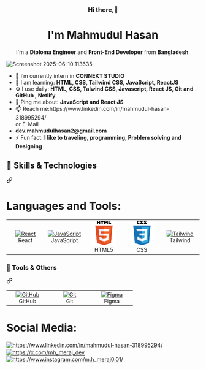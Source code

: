  <strong><h3 align="center" class="heading-element" dir="auto">Hi there,👋</h3> <h1 align="center" class="heading-element" dir="auto">I'm Mahmudul Hasan</h1> </strong> 

<p align="center" class="heading-element" dir="auto">I'm a <strong>Diploma Engineer</strong> and <strong>Front-End Developer</strong> from <strong>Bangladesh</strong>.</p>

![Screenshot 2025-06-10 113635](https://github.com/user-attachments/assets/69e73768-2fe2-4b9e-844b-fa8d402aae56) 

<ul>
  <li>🏢 I’m currently intern in <strong>CONNEKT STUDIO</strong> </li>
  <li>🌱 I am learning: <strong> HTML, CSS, Tailwind CSS, JavaScript, ReactJS</strong></li>
  <li>⚙️ I use daily: <strong>HTML, CSS, Talwind CSS, Javascript, React JS, Git and GitHub , Netlify</strong> </li>
  <li>💬 Ping me about: <strong>JavaScript and React JS</strong>  </li>
  <li>📫 Reach me:https://www.linkedin.com/in/mahmudul-hasan-318995294/</li>
 or E-Mail
 <li> <b>dev.mahmudulhasan2@gmail.com</b></li>
  <li>⚡ Fun fact: <strong>I like to traveling, programming, Problem solving and Designing </strong> </li>
</ul> 

<div class="markdown-heading" dir="auto"><h2 class="heading-element" dir="auto">🚀 Skills &amp; Technologies</h2><a id="user-content--skills--technologies" class="anchor" aria-label="Permalink: 🚀 Skills &amp; Technologies" href="#-skills--technologies"><svg class="octicon octicon-link" viewBox="0 0 16 16" version="1.1" width="16" height="16" aria-hidden="true"><path d="m7.775 3.275 1.25-1.25a3.5 3.5 0 1 1 4.95 4.95l-2.5 2.5a3.5 3.5 0 0 1-4.95 0 .751.751 0 0 1 .018-1.042.751.751 0 0 1 1.042-.018 1.998 1.998 0 0 0 2.83 0l2.5-2.5a2.002 2.002 0 0 0-2.83-2.83l-1.25 1.25a.751.751 0 0 1-1.042-.018.751.751 0 0 1-.018-1.042Zm-4.69 9.64a1.998 1.998 0 0 0 2.83 0l1.25-1.25a.751.751 0 0 1 1.042.018.751.751 0 0 1 .018 1.042l-1.25 1.25a3.5 3.5 0 1 1-4.95-4.95l2.5-2.5a3.5 3.5 0 0 1 4.95 0 .751.751 0 0 1-.018 1.042.751.751 0 0 1-1.042.018 1.998 1.998 0 0 0-2.83 0l-2.5 2.5a1.998 1.998 0 0 0 0 2.83Z"></path></svg></a></div>

<h1>Languages and Tools:</h1>
<markdown-accessiblity-table data-catalyst=""><table>
  <tbody><tr>
    <td align="center" width="96">
      <a target="_blank" rel="noopener noreferrer nofollow" href="https://camo.githubusercontent.com/0fcf9befefc83e207ed36bdeb3ac4f6c99132571ddb0f44e7a6ac872b0723352/68747470733a2f2f74656368737461636b2d67656e657261746f722e76657263656c2e6170702f72656163742d69636f6e2e737667"><img src="https://camo.githubusercontent.com/0fcf9befefc83e207ed36bdeb3ac4f6c99132571ddb0f44e7a6ac872b0723352/68747470733a2f2f74656368737461636b2d67656e657261746f722e76657263656c2e6170702f72656163742d69636f6e2e737667" alt="React" width="65" height="65" data-canonical-src="https://techstack-generator.vercel.app/react-icon.svg" style="max-width: 100%;"></a>
      <br>React
    </td> 
<td align="center" width="96">
      <a target="_blank" rel="noopener noreferrer nofollow" href="https://camo.githubusercontent.com/9f44b299b7e1173e15c41a2bb04863ca5e78c81ab947283d3b6f6475871b8f60/68747470733a2f2f74656368737461636b2d67656e657261746f722e76657263656c2e6170702f6a732d69636f6e2e737667"><img src="https://camo.githubusercontent.com/9f44b299b7e1173e15c41a2bb04863ca5e78c81ab947283d3b6f6475871b8f60/68747470733a2f2f74656368737461636b2d67656e657261746f722e76657263656c2e6170702f6a732d69636f6e2e737667" alt="JavaScript" width="65" height="65" data-canonical-src="https://techstack-generator.vercel.app/js-icon.svg" style="max-width: 100%;"></a>
      <br>JavaScript
    </td>
<!--     <td align="center" width="96">
      <a target="_blank" rel="noopener noreferrer nofollow" href="https://camo.githubusercontent.com/c19794479239935607c6c2e501a2f67e495e567ef91e0a1524474d645f52f86c/68747470733a2f2f63646e2e776f726c64766563746f726c6f676f2e636f6d2f6c6f676f732f6e6578746a732d322e737667"><img src="https://camo.githubusercontent.com/c19794479239935607c6c2e501a2f67e495e567ef91e0a1524474d645f52f86c/68747470733a2f2f63646e2e776f726c64766563746f726c6f676f2e636f6d2f6c6f676f732f6e6578746a732d322e737667" alt="Next.js" width="65" height="65" data-canonical-src="https://cdn.worldvectorlogo.com/logos/nextjs-2.svg" style="max-width: 100%;"></a>
      <br>Next.js
    </td> -->
<!--     <td align="center" width="96">
      <a target="_blank" rel="noopener noreferrer nofollow" href="https://raw.githubusercontent.com/devicons/devicon/master/icons/vuejs/vuejs-original-wordmark.svg"><img src="https://raw.githubusercontent.com/devicons/devicon/master/icons/vuejs/vuejs-original-wordmark.svg" alt="Vue.js" width="65" height="65" style="max-width: 100%;"></a>
      <br>Vue.js
    </td> -->
<!--     <td align="center" width="96">
      <a target="_blank" rel="noopener noreferrer nofollow" href="https://raw.githubusercontent.com/devicons/devicon/master/icons/redux/redux-original.svg"><img src="https://raw.githubusercontent.com/devicons/devicon/master/icons/redux/redux-original.svg" alt="Redux" width="65" height="65" style="max-width: 100%;"></a>
      <br>Redux
    </td> -->
    <td align="center" width="96">
      <a target="_blank" rel="noopener noreferrer nofollow" href="https://raw.githubusercontent.com/devicons/devicon/master/icons/html5/html5-original-wordmark.svg"><img src="https://raw.githubusercontent.com/devicons/devicon/master/icons/html5/html5-original-wordmark.svg" alt="HTML5" width="65" height="65" style="max-width: 100%;"></a>
      <br>HTML5
    </td>
    <td align="center" width="96">
      <a target="_blank" rel="noopener noreferrer nofollow" href="https://raw.githubusercontent.com/devicons/devicon/master/icons/css3/css3-original-wordmark.svg"><img src="https://raw.githubusercontent.com/devicons/devicon/master/icons/css3/css3-original-wordmark.svg" alt="CSS3" width="65" height="65" style="max-width: 100%;"></a>
      <br>CSS
    </td>
    <td align="center" width="96">
      <a target="_blank" rel="noopener noreferrer nofollow" href="https://camo.githubusercontent.com/52643e404ca1a1d90beb0095ebddda4b16b8c30dfcfeb5d42355a2df037c7c8e/68747470733a2f2f7777772e766563746f726c6f676f2e7a6f6e652f6c6f676f732f7461696c77696e646373732f7461696c77696e646373732d69636f6e2e737667"><img src="https://camo.githubusercontent.com/52643e404ca1a1d90beb0095ebddda4b16b8c30dfcfeb5d42355a2df037c7c8e/68747470733a2f2f7777772e766563746f726c6f676f2e7a6f6e652f6c6f676f732f7461696c77696e646373732f7461696c77696e646373732d69636f6e2e737667" alt="Tailwind" width="65" height="65" data-canonical-src="https://www.vectorlogo.zone/logos/tailwindcss/tailwindcss-icon.svg" style="max-width: 100%;"></a>
      <br>Tailwind
    </td> 
  </tr>
  
  </tr>
</tbody></table></markdown-accessiblity-table> 

<div class="markdown-heading" dir="auto"><h3 class="heading-element" dir="auto">🔧 Tools &amp; Others</h3><a id="user-content--tools--others" class="anchor" aria-label="Permalink: 🔧 Tools &amp; Others" href="#-tools--others"><svg class="octicon octicon-link" viewBox="0 0 16 16" version="1.1" width="16" height="16" aria-hidden="true"><path d="m7.775 3.275 1.25-1.25a3.5 3.5 0 1 1 4.95 4.95l-2.5 2.5a3.5 3.5 0 0 1-4.95 0 .751.751 0 0 1 .018-1.042.751.751 0 0 1 1.042-.018 1.998 1.998 0 0 0 2.83 0l2.5-2.5a2.002 2.002 0 0 0-2.83-2.83l-1.25 1.25a.751.751 0 0 1-1.042-.018.751.751 0 0 1-.018-1.042Zm-4.69 9.64a1.998 1.998 0 0 0 2.83 0l1.25-1.25a.751.751 0 0 1 1.042.018.751.751 0 0 1 .018 1.042l-1.25 1.25a3.5 3.5 0 1 1-4.95-4.95l2.5-2.5a3.5 3.5 0 0 1 4.95 0 .751.751 0 0 1-.018 1.042.751.751 0 0 1-1.042.018 1.998 1.998 0 0 0-2.83 0l-2.5 2.5a1.998 1.998 0 0 0 0 2.83Z"></path></svg></a></div>

<table>
  <tbody><tr>
<!--     <td align="center" width="96">
      <a target="_blank" rel="noopener noreferrer nofollow" href="https://camo.githubusercontent.com/5d9a8b3aaadd99a6f9e997446bd9c553e131cc3e2fd2585ea0f38a452661521e/68747470733a2f2f74656368737461636b2d67656e657261746f722e76657263656c2e6170702f646f636b65722d69636f6e2e737667"><img src="https://camo.githubusercontent.com/5d9a8b3aaadd99a6f9e997446bd9c553e131cc3e2fd2585ea0f38a452661521e/68747470733a2f2f74656368737461636b2d67656e657261746f722e76657263656c2e6170702f646f636b65722d69636f6e2e737667" alt="Docker" width="65" height="65" data-canonical-src="https://techstack-generator.vercel.app/docker-icon.svg" style="max-width: 100%;"></a>
      <br>Docker
    </td> -->
    <td align="center" width="96">
      <a target="_blank" rel="noopener noreferrer nofollow" href="https://camo.githubusercontent.com/5f4b9172a9838699a85ea70bd685703967435a46a36adca723eba29b945e2ae8/68747470733a2f2f74656368737461636b2d67656e657261746f722e76657263656c2e6170702f6769746875622d69636f6e2e737667"><img src="https://camo.githubusercontent.com/5f4b9172a9838699a85ea70bd685703967435a46a36adca723eba29b945e2ae8/68747470733a2f2f74656368737461636b2d67656e657261746f722e76657263656c2e6170702f6769746875622d69636f6e2e737667" alt="GitHub" width="65" height="65" data-canonical-src="https://techstack-generator.vercel.app/github-icon.svg" style="max-width: 100%;"></a>
      <br>GitHub
    </td>
    <td align="center" width="96">
      <a target="_blank" rel="noopener noreferrer nofollow" href="https://camo.githubusercontent.com/ff5301ef7472dbdf522b776167a8af8c326299fe8175e53f6b052bbcc04533e3/68747470733a2f2f7777772e766563746f726c6f676f2e7a6f6e652f6c6f676f732f6769742d73636d2f6769742d73636d2d69636f6e2e737667"><img src="https://camo.githubusercontent.com/ff5301ef7472dbdf522b776167a8af8c326299fe8175e53f6b052bbcc04533e3/68747470733a2f2f7777772e766563746f726c6f676f2e7a6f6e652f6c6f676f732f6769742d73636d2f6769742d73636d2d69636f6e2e737667" alt="Git" width="65" height="65" data-canonical-src="https://www.vectorlogo.zone/logos/git-scm/git-scm-icon.svg" style="max-width: 100%;"></a>
      <br>Git
    </td>
<!--     <td align="center" width="96">
      <a target="_blank" rel="noopener noreferrer nofollow" href="https://raw.githubusercontent.com/devicons/devicon/master/icons/linux/linux-original.svg"><img src="https://raw.githubusercontent.com/devicons/devicon/master/icons/linux/linux-original.svg" alt="Linux" width="65" height="65" style="max-width: 100%;"></a>
      <br>Linux
    </td> -->
<!--     <td align="center" width="96">
      <a target="_blank" rel="noopener noreferrer nofollow" href="https://camo.githubusercontent.com/5c2595c2fcc9ef7ffa97d14f868547d945d5cee65045377c7c34611b5a67c139/68747470733a2f2f7777772e766563746f726c6f676f2e7a6f6e652f6c6f676f732f676574706f73746d616e2f676574706f73746d616e2d69636f6e2e737667"><img src="https://camo.githubusercontent.com/5c2595c2fcc9ef7ffa97d14f868547d945d5cee65045377c7c34611b5a67c139/68747470733a2f2f7777772e766563746f726c6f676f2e7a6f6e652f6c6f676f732f676574706f73746d616e2f676574706f73746d616e2d69636f6e2e737667" alt="Postman" width="65" height="65" data-canonical-src="https://www.vectorlogo.zone/logos/getpostman/getpostman-icon.svg" style="max-width: 100%;"></a>
      <br>Postman
    </td> -->
    <td align="center" width="96">
      <a target="_blank" rel="noopener noreferrer nofollow" href="https://camo.githubusercontent.com/e5c1b4b7d59d58f0607fede5dd922211257cd09031f3c2370308ab4e34356299/68747470733a2f2f7777772e766563746f726c6f676f2e7a6f6e652f6c6f676f732f6669676d612f6669676d612d69636f6e2e737667"><img src="https://camo.githubusercontent.com/e5c1b4b7d59d58f0607fede5dd922211257cd09031f3c2370308ab4e34356299/68747470733a2f2f7777772e766563746f726c6f676f2e7a6f6e652f6c6f676f732f6669676d612f6669676d612d69636f6e2e737667" alt="Figma" width="65" height="65" data-canonical-src="https://www.vectorlogo.zone/logos/figma/figma-icon.svg" style="max-width: 100%;"></a>
      <br>Figma
    </td>
   
  </tr>
</tbody></table>

<h1>Social Media:</h1> 
<p align="left" dir="auto">
<a href="https://www.linkedin.com/in/mahmudul-hasan-318995294/" rel="nofollow"><img align="center" src="https://raw.githubusercontent.com/rahuldkjain/github-profile-readme-generator/master/src/images/icons/Social/linked-in-alt.svg" alt="https://www.linkedin.com/in/mahmudul-hasan-318995294/" height="30" width="40" style="max-width: 100%;"></a>
<a href="https://x.com/mh_meraj_dev" rel="nofollow"><img align="center" src="https://raw.githubusercontent.com/rahuldkjain/github-profile-readme-generator/master/src/images/icons/Social/twitter.svg" alt="https://x.com/mh_meraj_dev" height="30" width="40" style="max-width: 100%;"></a>
<a href="https://www.instagram.com/m.h_meraj0.01/" rel="nofollow"><img align="center" src="https://raw.githubusercontent.com/rahuldkjain/github-profile-readme-generator/master/src/images/icons/Social/instagram.svg" alt="https://www.instagram.com/m.h_meraj0.01/" height="30" width="40" style="max-width: 100%;"></a>
</p> 
